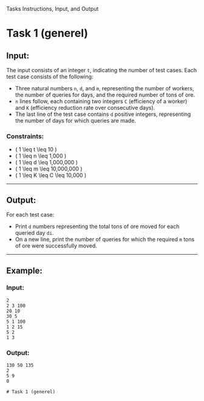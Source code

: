  Tasks Instructions, Input, and Output

# Task 1 (generel)

## Input:

The input consists of an integer `t`, indicating the number of test cases. Each test case consists of the following:

- Three natural numbers `n`, `d`, and `m`, representing the number of workers, the number of queries for days, and the required number of tons of ore.
- `n` lines follow, each containing two integers `C` (efficiency of a worker) and `K` (efficiency reduction rate over consecutive days).
- The last line of the test case contains `d` positive integers, representing the number of days for which queries are made.

### Constraints:

- \( 1 \leq t \leq 10 \)
- \( 1 \leq n \leq 1,000 \)
- \( 1 \leq d \leq 1,000,000 \)
- \( 1 \leq m \leq 10,000,000 \)
- \( 1 \leq K \leq C \leq 10,000 \)

---

## Output:

For each test case:

- Print `d` numbers representing the total tons of ore moved for each queried day `di`.
- On a new line, print the number of queries for which the required `m` tons of ore were successfully moved.

---

## Example:

### Input:
```
2
2 3 100
20 10
30 5
5 1 100
1 2 15
5 2
1 3
```

### Output:
```
130 50 135 
2
5 9 
0

# Task 1 (generel)
